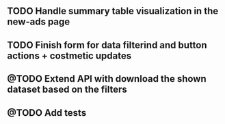 ## TODO Handle summary table visualization in the new-ads page
## TODO Finish form for data filterind and button actions + costmetic updates

## @TODO Extend API with download the shown dataset based on the filters

## @TODO Add tests

